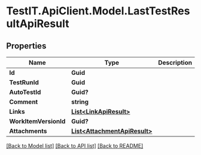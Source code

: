 # TestIT.ApiClient.Model.LastTestResultApiResult

## Properties

Name | Type | Description | Notes
------------ | ------------- | ------------- | -------------
**Id** | **Guid** |  | 
**TestRunId** | **Guid** |  | 
**AutoTestId** | **Guid?** |  | [optional] 
**Comment** | **string** |  | [optional] 
**Links** | [**List&lt;LinkApiResult&gt;**](LinkApiResult.md) |  | 
**WorkItemVersionId** | **Guid?** |  | [optional] 
**Attachments** | [**List&lt;AttachmentApiResult&gt;**](AttachmentApiResult.md) |  | 

[[Back to Model list]](../README.md#documentation-for-models) [[Back to API list]](../README.md#documentation-for-api-endpoints) [[Back to README]](../README.md)

